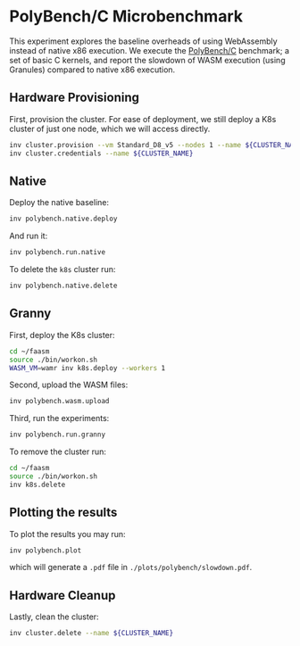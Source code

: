# PolyBench/C Microbenchmark

This experiment explores the baseline overheads of using WebAssembly instead
of native x86 execution. We execute the [PolyBench/C](
https://web.cse.ohio-state.edu/~pouchet.2/software/polybench/) benchmark; a
set of basic C kernels, and report the slowdown of WASM execution (using
Granules) compared to native x86 execution.

## Hardware Provisioning

First, provision the cluster. For ease of deployment, we still deploy a K8s
cluster of just one node, which we will access directly.

```bash
inv cluster.provision --vm Standard_D8_v5 --nodes 1 --name ${CLUSTER_NAME}
inv cluster.credentials --name ${CLUSTER_NAME}
```

## Native

Deploy the native baseline:

```bash
inv polybench.native.deploy
```

And run it:

```bash
inv polybench.run.native
```

To delete the `k8s` cluster run:

```bash
inv polybench.native.delete
```

## Granny

First, deploy the K8s cluster:

```bash
cd ~/faasm
source ./bin/workon.sh
WASM_VM=wamr inv k8s.deploy --workers 1
```

Second, upload the WASM files:

```bash
inv polybench.wasm.upload
```

Third, run the experiments:

```bash
inv polybench.run.granny
```

To remove the cluster run:

```bash
cd ~/faasm
source ./bin/workon.sh
inv k8s.delete
```

## Plotting the results

To plot the results you may run:

```bash
inv polybench.plot
```

which will generate a `.pdf` file in `./plots/polybench/slowdown.pdf`.

## Hardware Cleanup

Lastly, clean the cluster:

```bash
inv cluster.delete --name ${CLUSTER_NAME}
```
